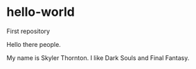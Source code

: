 # hello-world
First repository

Hello there people.

My name is Skyler Thornton.  I like Dark Souls and Final Fantasy.
